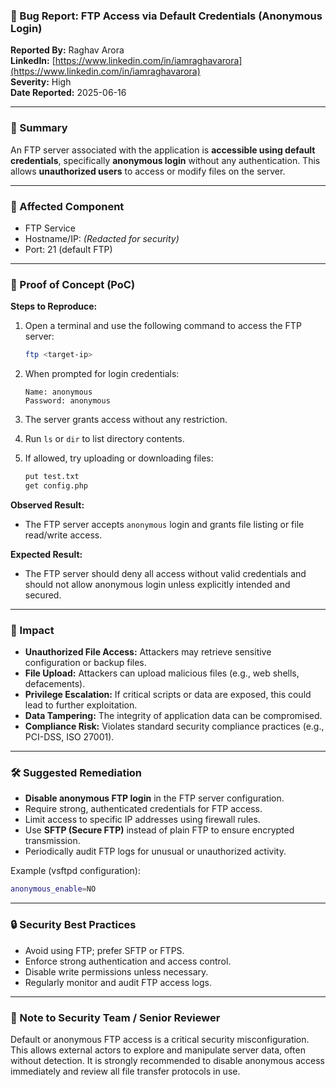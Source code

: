 ### 🐞 Bug Report: FTP Access via Default Credentials (Anonymous Login)

**Reported By:** Raghav Arora  
**LinkedIn:** [https://www.linkedin.com/in/iamraghavarora](https://www.linkedin.com/in/iamraghavarora)  
**Severity:** High  
**Date Reported:** 2025-06-16

---

### 📄 Summary

An FTP server associated with the application is **accessible using default credentials**, specifically **anonymous login** without any authentication. This allows **unauthorized users** to access or modify files on the server.

---

### 📌 Affected Component

- FTP Service  
- Hostname/IP: *(Redacted for security)*  
- Port: 21 (default FTP)

---

### 🚨 Proof of Concept (PoC)

**Steps to Reproduce:**

1. Open a terminal and use the following command to access the FTP server:
   ```bash
   ftp <target-ip>
   ```

2. When prompted for login credentials:
   ```
   Name: anonymous
   Password: anonymous
   ```

3. The server grants access without any restriction.

4. Run `ls` or `dir` to list directory contents.

5. If allowed, try uploading or downloading files:
   ```bash
   put test.txt
   get config.php
   ```

**Observed Result:**

- The FTP server accepts `anonymous` login and grants file listing or file read/write access.

**Expected Result:**

- The FTP server should deny all access without valid credentials and should not allow anonymous login unless explicitly intended and secured.

---

### 🎯 Impact

- **Unauthorized File Access:** Attackers may retrieve sensitive configuration or backup files.
- **File Upload:** Attackers can upload malicious files (e.g., web shells, defacements).
- **Privilege Escalation:** If critical scripts or data are exposed, this could lead to further exploitation.
- **Data Tampering:** The integrity of application data can be compromised.
- **Compliance Risk:** Violates standard security compliance practices (e.g., PCI-DSS, ISO 27001).

---

### 🛠️ Suggested Remediation

- **Disable anonymous FTP login** in the FTP server configuration.
- Require strong, authenticated credentials for FTP access.
- Limit access to specific IP addresses using firewall rules.
- Use **SFTP (Secure FTP)** instead of plain FTP to ensure encrypted transmission.
- Periodically audit FTP logs for unusual or unauthorized activity.

Example (vsftpd configuration):
```bash
anonymous_enable=NO
```

---

### 🔒 Security Best Practices

- Avoid using FTP; prefer SFTP or FTPS.
- Enforce strong authentication and access control.
- Disable write permissions unless necessary.
- Regularly monitor and audit FTP access logs.

---

### 🙏 Note to Security Team / Senior Reviewer

Default or anonymous FTP access is a critical security misconfiguration. This allows external actors to explore and manipulate server data, often without detection. It is strongly recommended to disable anonymous access immediately and review all file transfer protocols in use.
